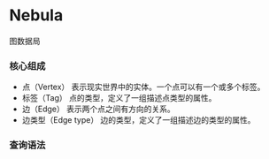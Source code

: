 # Nebula
图数据局

### 核心组成
- 点（Vertex）	表示现实世界中的实体。一个点可以有一个或多个标签。
- 标签（Tag）	点的类型，定义了一组描述点类型的属性。
- 边（Edge）	表示两个点之间有方向的关系。
- 边类型（Edge type）	边的类型，定义了一组描述边的类型的属性。

### 查询语法
